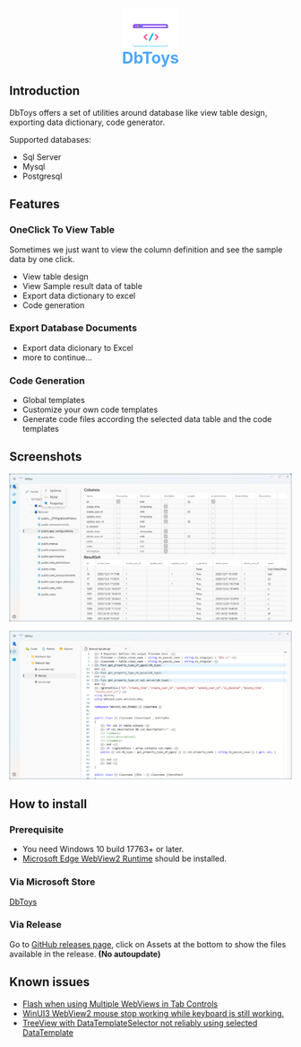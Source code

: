 <div align="center">
   <img alt="logo" src="./src/DbToys.WinUI/Assets/StoreLogo.scale-400.png" height="100px">
   <h1 align="center" style="color:#4da7fd;margin-top:-30px"><b>DbToys</b></h1>
</div>

## Introduction

DbToys offers a set of utilities around database like view table design, exporting data dictionary, code generator.

Supported databases:
 - Sql Server
 - Mysql
 - Postgresql

## Features
###  OneClick To View Table
Sometimes we just want to view the column definition and see the sample data by one click.

- View table design
- View Sample result data of table
- Export data dictionary to excel
- Code generation

### Export Database Documents
- Export data dicionary to Excel
- more to continue...

### Code Generation
- Global templates
- Customize your own code templates
- Generate code files according the selected data table and the code templates 

## Screenshots

![DbToys1](./images/screen1.png)

![DbToys2](./images/screen2.png)

## How to install

### Prerequisite
- You need Windows 10 build 17763+ or later.
- [Microsoft Edge WebView2 Runtime](https://go.microsoft.com/fwlink/p/?LinkId=2124703) should be installed.

### Via Microsoft Store
[DbToys](https://apps.microsoft.com/store/detail/dbtoys/9NKCGCMR2W99)

### Via Release
Go to [GitHub releases page](https://github.com/NeilQ/DbToys/releases), click on Assets at the bottom to show the files available in the release.
**(No autoupdate)**

## Known issues
- [Flash when using Multiple WebViews in Tab Controls](https://github.com/MicrosoftEdge/WebView2Feedback/issues/1412)
- [WinUI3 WebView2 mouse stop working while keyboard is still working.](https://github.com/MicrosoftEdge/WebView2Feedback/issues/3003#issuecomment-1407131599)
- [TreeView with DataTemplateSelector not reliably using selected DataTemplate](https://github.com/microsoft/microsoft-ui-xaml/issues/2121)

